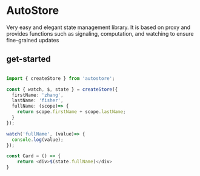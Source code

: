 # AutoStore

Very easy and elegant state management library. It is based on proxy and provides functions such as signaling, computation, and watching to ensure fine-grained updates

## get-started

```ts

import { createStore } from 'autostore';

const { watch, $, state } = createStore({
  firstName: 'zhang',
  lastName: 'fisher',
  fullName: (scope)=> { 
    return scope.firstName + scope.lastName;
  }
});

watch('fullName', (value)=> {
  console.log(value);
});

const Card = () => { 
    return <div>$(state.fullName)</div>
}

```